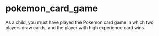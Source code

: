 # pokemon_card_game
As a child, you must have played the Pokemon card game in which two players draw cards, and the player with high experience card wins.

